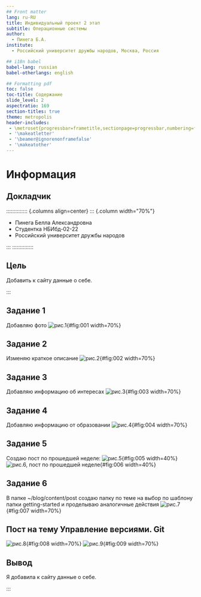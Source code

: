 ```yaml
---
## Front matter
lang: ru-RU
title: Индивидуальный проект 2 этап
subtitle: Операционные системы
author:
  - Пинега Б.А.
institute:
  - Российский университет дружбы народов, Москва, Россия

## i18n babel
babel-lang: russian
babel-otherlangs: english

## Formatting pdf
toc: false
toc-title: Содержание
slide_level: 2
aspectratio: 169
section-titles: true
theme: metropolis
header-includes:
 - \metroset{progressbar=frametitle,sectionpage=progressbar,numbering=fraction}
 - '\makeatletter'
 - '\beamer@ignorenonframefalse'
 - '\makeatother'
---
```


# Информация

## Докладчик

:::::::::::::: {.columns align=center}
::: {.column width="70%"}

  * Пинега Белла Александровна
  * Студентка НБИбд-02-22
  * Российский университет дружбы народов

:::
::::::::::::::

## Цель

Добавить к сайту данные о себе.

:::
## Задание 1 
Добавляю фото 
![рис.1](image/2001.png){#fig:001 width=70%}

## Задание 2
Изменяю краткое описание 
![рис.2](image/2002.png){#fig:002 width=70%}

## Задание 3
Добавляю информацию об интересах
![рис.3](image/2003.png){#fig:003 width=70%}

## Задание 4
Добавляю информацию от образовании
![рис.4](image/2004.png){#fig:004 width=70%}

## Задание 5
Создаю пост по прошедшей неделе:
![рис.5](image/2005.png){#fig:005 width=40%}
![рис.6, пост по прошедшей неделе](image/2006.png){#fig:006 width=40%}

## Задание 6
В папке ~/blog/content/post создаю папку по теме на выбор по шаблону папки getting-started и проделываю аналогичные действия
![рис.7](image/2007.png){#fig:007 width=70%}

## Пост на тему Управление версиями. Git
![рис.8](image/2008.png){#fig:008 width=70%}
![рис.9](image/2009.png){#fig:009 width=70%}


## Вывод

Я добавила к сайту данные о себе.

::: 



